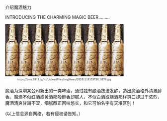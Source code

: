 介绍魔酒魅力

INTRODUCING THE CHARMING MAGIC BEER.........


![介绍魔酒魅力](https://github.com/ywangnccu/ywang/blob/main/images/MAGIC_BEER.jpg)

魔酒为深圳某公司新出的一类啤酒，通过独有酿酒技法发酵，造出魔酒格外清澈醇香。魔酒不似红酒或黄酒那般醇香却腻人，不似白酒或烧酒那样爽口却过于浓烈，魔酒清爽甘甜不涩，细腻醇正回味悠长，和它可怕名字有天壤区别！

(以上信息源自网络，若有侵权请告知。）
